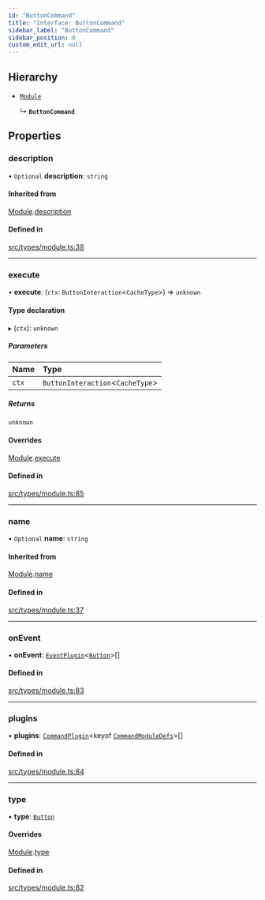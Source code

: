 ```yaml
---
id: "ButtonCommand"
title: "Interface: ButtonCommand"
sidebar_label: "ButtonCommand"
sidebar_position: 0
custom_edit_url: null
---
```


## Hierarchy

- [`Module`](Module.md)

  ↳ **`ButtonCommand`**

## Properties

### description

• `Optional` **description**: `string`

#### Inherited from

[Module](Module.md).[description](Module.md#description)

#### Defined in

[src/types/module.ts:38](https://github.com/sern-handler/handler/blob/3daacfc/src/types/module.ts#L38)

___

### execute

• **execute**: (`ctx`: `ButtonInteraction`<`CacheType`\>) => `unknown`

#### Type declaration

▸ (`ctx`): `unknown`

##### Parameters

| Name | Type |
| :------ | :------ |
| `ctx` | `ButtonInteraction`<`CacheType`\> |

##### Returns

`unknown`

#### Overrides

[Module](Module.md).[execute](Module.md#execute)

#### Defined in

[src/types/module.ts:85](https://github.com/sern-handler/handler/blob/3daacfc/src/types/module.ts#L85)

___

### name

• `Optional` **name**: `string`

#### Inherited from

[Module](Module.md).[name](Module.md#name)

#### Defined in

[src/types/module.ts:37](https://github.com/sern-handler/handler/blob/3daacfc/src/types/module.ts#L37)

___

### onEvent

• **onEvent**: [`EventPlugin`](EventPlugin.md)<[`Button`](../enums/CommandType.md#button)\>[]

#### Defined in

[src/types/module.ts:83](https://github.com/sern-handler/handler/blob/3daacfc/src/types/module.ts#L83)

___

### plugins

• **plugins**: [`CommandPlugin`](CommandPlugin.md)<keyof [`CommandModuleDefs`](../modules.md#commandmoduledefs)\>[]

#### Defined in

[src/types/module.ts:84](https://github.com/sern-handler/handler/blob/3daacfc/src/types/module.ts#L84)

___

### type

• **type**: [`Button`](../enums/CommandType.md#button)

#### Overrides

[Module](Module.md).[type](Module.md#type)

#### Defined in

[src/types/module.ts:82](https://github.com/sern-handler/handler/blob/3daacfc/src/types/module.ts#L82)
